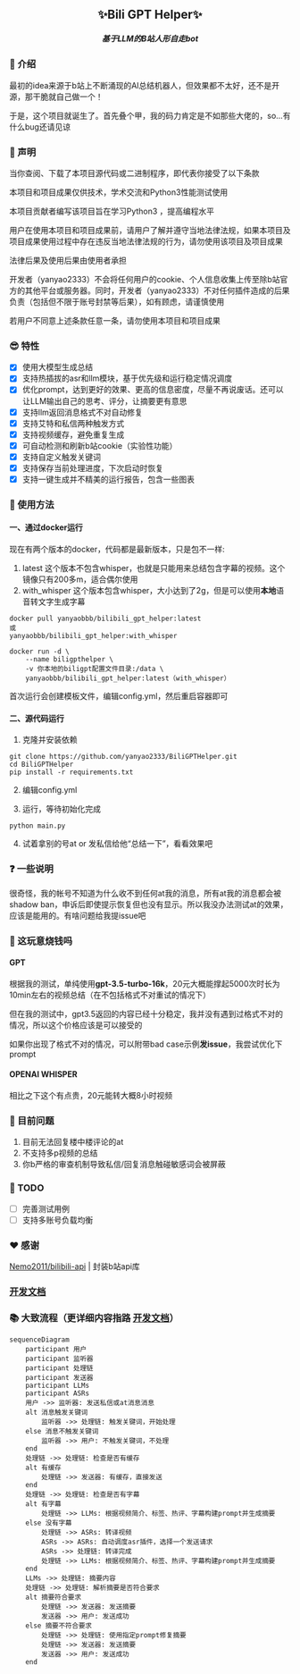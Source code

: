 <h2 align="center">✨Bili GPT Helper✨</h2>
<h5 align="center">基于LLM的B站人形自走bot</h5>

### 🌟 介绍

最初的idea来源于b站上不断涌现的AI总结机器人，但效果都不太好，还不是开源，那干脆就自己做一个！

于是，这个项目就诞生了。首先叠个甲，我的码力肯定是不如那些大佬的，so...有什么bug还请见谅

### 📜 声明

当你查阅、下载了本项目源代码或二进制程序，即代表你接受了以下条款

本项目和项目成果仅供技术，学术交流和Python3性能测试使用

本项目贡献者编写该项目旨在学习Python3 ，提高编程水平

用户在使用本项目和项目成果前，请用户了解并遵守当地法律法规，如果本项目及项目成果使用过程中存在违反当地法律法规的行为，请勿使用该项目及项目成果

法律后果及使用后果由使用者承担

开发者（yanyao2333）不会将任何用户的cookie、个人信息收集上传至除b站官方的其他平台或服务器。同时，开发者（yanyao2333）不对任何插件造成的后果负责（包括但不限于账号封禁等后果），如有顾虑，请谨慎使用

若用户不同意上述条款任意一条，请勿使用本项目和项目成果

### 😎 特性

- [x] 使用大模型生成总结
- [x] 支持热插拔的asr和llm模块，基于优先级和运行稳定情况调度
- [x] 优化prompt，达到更好的效果、更高的信息密度，尽量不再说废话。还可以让LLM输出自己的思考、评分，让摘要更有意思
- [x] 支持llm返回消息格式不对自动修复
- [x] 支持艾特和私信两种触发方式
- [x] 支持视频缓存，避免重复生成
- [x] 可自动检测和刷新b站cookie（实验性功能）
- [x] 支持自定义触发关键词
- [x] 支持保存当前处理进度，下次启动时恢复
- [x] 支持一键生成并不精美的运行报告，包含一些图表

### 🚀 使用方法

#### 一、通过docker运行

现在有两个版本的docker，代码都是最新版本，只是包不一样:
1. latest 这个版本不包含whisper，也就是只能用来总结包含字幕的视频。这个镜像只有200多m，适合偶尔使用
2. with_whisper 这个版本包含whisper，大小达到了2g，但是可以使用**本地**语音转文字生成字幕



```shell
docker pull yanyaobbb/bilibili_gpt_helper:latest
或
yanyaobbb/bilibili_gpt_helper:with_whisper
```

```shell
docker run -d \
    --name biligpthelper \
    -v 你本地的biligpt配置文件目录:/data \
    yanyaobbb/bilibili_gpt_helper:latest（with_whisper）
```

首次运行会创建模板文件，编辑config.yml，然后重启容器即可

#### 二、源代码运行

1. 克隆并安装依赖

```shell
git clone https://github.com/yanyao2333/BiliGPTHelper.git
cd BiliGPTHelper
pip install -r requirements.txt
```

2. 编辑config.yml

3. 运行，等待初始化完成

```shell
python main.py
```

4. 试着拿别的号at or 发私信给他“总结一下”，看看效果吧

### ❓ 一些说明

很奇怪，我的帐号不知道为什么收不到任何at我的消息，所有at我的消息都会被shadow
ban，申诉后即使提示恢复但也没有显示。所以我没办法测试at的效果，应该是能用的。有啥问题给我提issue吧

### 💸 这玩意烧钱吗

#### GPT

根据我的测试，单纯使用**gpt-3.5-turbo-16k**，20元大概能撑起5000次时长为10min左右的视频总结（在不包括格式不对重试的情况下）

但在我的测试中，gpt3.5返回的内容已经十分稳定，我并没有遇到过格式不对的情况，所以这个价格应该是可以接受的

如果你出现了格式不对的情况，可以附带bad case示例**发issue**，我尝试优化下prompt

#### OPENAI WHISPER

相比之下这个有点贵，20元能转大概8小时视频

### 🤔 目前问题

1. 目前无法回复楼中楼评论的at
2. 不支持多p视频的总结
3. 你b严格的审查机制导致私信/回复消息触碰敏感词会被屏蔽

### 📝 TODO

- [ ] 完善测试用例
- [ ] 支持多账号负载均衡

### ❤ 感谢

[Nemo2011/bilibili-api](https://github.com/Nemo2011/bilibili-api/) | 封装b站api库

### [开发文档](./DEV_README.md)

### 📚 大致流程（更详细内容指路 [开发文档](./DEV_README.md)）

```mermaid
sequenceDiagram
    participant 用户
    participant 监听器
    participant 处理链
    participant 发送器
    participant LLMs
    participant ASRs
    用户 ->> 监听器: 发送私信或at消息消息
    alt 消息触发关键词
        监听器 ->> 处理链: 触发关键词，开始处理
    else 消息不触发关键词
        监听器 ->> 用户: 不触发关键词，不处理
    end
    处理链 ->> 处理链: 检查是否有缓存
    alt 有缓存
        处理链 ->> 发送器: 有缓存，直接发送
    end
    处理链 ->> 处理链: 检查是否有字幕
    alt 有字幕
        处理链 ->> LLMs: 根据视频简介、标签、热评、字幕构建prompt并生成摘要
    else 没有字幕
        处理链 ->> ASRs: 转译视频
        ASRs ->> ASRs: 自动调度asr插件，选择一个发送请求
        ASRs ->> 处理链: 转译完成
        处理链 ->> LLMs: 根据视频简介、标签、热评、字幕构建prompt并生成摘要
    end
    LLMs ->> 处理链: 摘要内容
    处理链 ->> 处理链: 解析摘要是否符合要求
    alt 摘要符合要求
        处理链 ->> 发送器: 发送摘要
        发送器 ->> 用户: 发送成功
    else 摘要不符合要求
        处理链 ->> 处理链: 使用指定prompt修复摘要
        处理链 ->> 发送器: 发送摘要
        发送器 ->> 用户: 发送成功
    end
```
